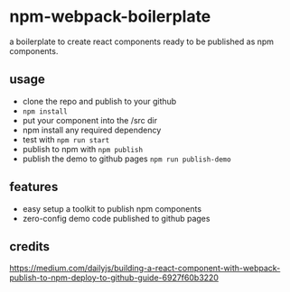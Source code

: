 # npm-webpack-boilerplate

a boilerplate to create react components ready to be published as npm components.

## usage

-   clone the repo and publish to your github
-   `npm install`
-   put your component into the /src dir
-   npm install any required dependency
-   test with `npm run start`
-   publish to npm with `npm publish`
-   publish the demo to github pages `npm run publish-demo`

## features

-   easy setup a toolkit to publish npm components
-   zero-config demo code published to github pages

## credits

https://medium.com/dailyjs/building-a-react-component-with-webpack-publish-to-npm-deploy-to-github-guide-6927f60b3220
